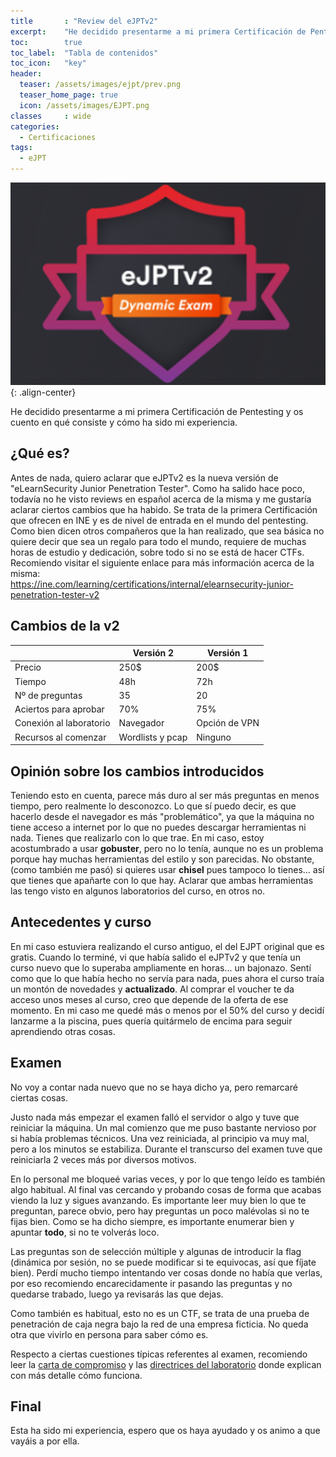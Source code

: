 ```yaml
---
title       : "Review del eJPTv2"
excerpt:    "He decidido presentarme a mi primera Certificación de Pentesting y os cuento en qué consiste y cómo ha sido mi experiencia."
toc:        true
toc_label:  "Tabla de contenidos"
toc_icon:   "key"
header:
  teaser: /assets/images/ejpt/prev.png
  teaser_home_page: true
  icon: /assets/images/EJPT.png
classes		: wide
categories:
  - Certificaciones
tags:  
  - eJPT
---
```


![](/assets/images/ejpt/prev.png){: .align-center}

He decidido presentarme a mi primera Certificación de Pentesting y os cuento en qué consiste y cómo ha sido mi experiencia.


## ¿Qué es?

Antes de nada, quiero aclarar que eJPTv2 es la nueva versión de "eLearnSecurity Junior Penetration Tester". Como ha salido hace poco, todavía no he visto reviews en español acerca de la misma y me gustaría aclarar ciertos cambios que ha habido. Se trata de la primera Certificación que ofrecen en INE y es de nivel de entrada en el mundo del pentesting. Como bien dicen otros compañeros que la han realizado, que sea básica no quiere decir que sea un regalo para todo el mundo, requiere de muchas horas de estudio y dedicación, sobre todo si no se está de hacer CTFs. Recomiendo visitar el siguiente enlace para más información acerca de la misma:  
<https://ine.com/learning/certifications/internal/elearnsecurity-junior-penetration-tester-v2> 


## Cambios de la v2

|  | Versión 2 | Versión 1 |
| --- | --- | --- |
| Precio | 250$ | 200$ |
| Tiempo | 48h | 72h |
| Nº de preguntas | 35 | 20 |
| Aciertos para aprobar | 70% | 75% |
| Conexión al laboratorio | Navegador | Opción de VPN |
| Recursos al comenzar | Wordlists y pcap | Ninguno |


## Opinión sobre los cambios introducidos

Teniendo esto en cuenta, parece más duro al ser más preguntas en menos tiempo, pero realmente lo desconozco. Lo que sí puedo decir, es que hacerlo desde el navegador es más "problemático", ya que la máquina no tiene acceso a internet por lo que no puedes descargar herramientas ni nada. Tienes que realizarlo con lo que trae. En mi caso, estoy acostumbrado a usar **gobuster**, pero no lo tenía, aunque no es un problema porque hay muchas herramientas del estilo y son parecidas. No obstante, (como también me pasó) si quieres usar **chisel** pues tampoco lo tienes... así que tienes que apañarte con lo que hay. Aclarar que ambas herramientas las tengo visto en algunos laboratorios del curso, en otros no.


## Antecedentes y curso

En mi caso estuviera realizando el curso antiguo, el del EJPT original que es gratis. Cuando lo terminé, vi que había salido el eJPTv2 y que tenía un curso nuevo que lo superaba ampliamente en horas... un bajonazo. Sentí como que lo que había hecho no servía para nada, pues ahora el curso traía un montón de novedades y **actualizado**. Al comprar el voucher te da acceso unos meses al curso, creo que depende de la oferta de ese momento. En mi caso me quedé más o menos por el 50% del curso y decidí lanzarme a la piscina, pues quería quitármelo de encima para seguir aprendiendo otras cosas.


## Examen

No voy a contar nada nuevo que no se haya dicho ya, pero remarcaré ciertas cosas. 

Justo nada más empezar el examen falló el servidor o algo y tuve que reiniciar la máquina. Un mal comienzo que me puso bastante nervioso por si había problemas técnicos. Una vez reiniciada, al principio va muy mal, pero a los minutos se estabiliza. Durante el transcurso del examen tuve que reiniciarla 2 veces más por diversos motivos.

En lo personal me bloqueé varias veces, y por lo que tengo leído es también algo habitual. Al final vas cercando y probando cosas de forma que acabas viendo la luz y sigues avanzando. Es importante leer muy bien lo que te preguntan, parece obvio, pero hay preguntas un poco malévolas si no te fijas bien. Como se ha dicho siempre, es importante enumerar bien y apuntar **todo**, si no te volverás loco. 

Las preguntas son de selección múltiple y algunas de introducir la flag (dinámica por sesión, no se puede modificar si te equivocas, así que fíjate bien). Perdí mucho tiempo intentando ver cosas donde no había que verlas, por eso recomiendo encarecidamente ir pasando las preguntas y no quedarse trabado, luego ya revisarás las que dejas. 

Como también es habitual, esto no es un CTF, se trata de una prueba de penetración de caja negra bajo la red de una empresa ficticia. No queda otra que vivirlo en persona para saber cómo es. 

Respecto a ciertas cuestiones típicas referentes al examen, recomiendo leer la [carta de compromiso](https://media.graphassets.com/RdsCvab8SvacedNV5k4V) y las [directrices del laboratorio](https://media.graphassets.com/26hoOMeZQDyu7QJQlvaJ) donde explican con más detalle cómo funciona.


## Final

Esta ha sido mi experiencia, espero que os haya ayudado y os animo a que vayáis a por ella. 





